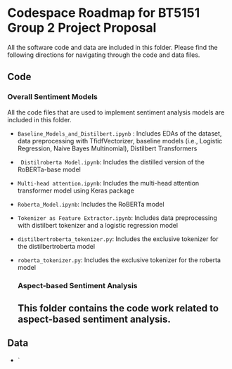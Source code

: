 # Codespace Roadmap for BT5151 Group 2 Project Proposal 
All the software code and data are included in this folder. Please find the following directions for navigating through the code and data files.

## Code
### Overall Sentiment Models
All the code files that are used to implement sentiment analysis models are included in this folder.
- `Baseline_Models_and_Distilbert.ipynb` : Includes EDAs of the dataset, data preprocessing with TfidfVectorizer, baseline models (i.e., Logistic Regression, Naive Bayes Multinomial), Distilbert Transformers
- ` Distilroberta Model.ipynb`: Includes the distilled version of the RoBERTa-base model
- `Multi-head attention.ipynb`: Includes the multi-head attention transformer model using Keras package
- `Roberta_Model.ipynb`: Includes the RoBERTa model
- `Tokenizer as Feature Extractor.ipynb`: Includes data preprocessing with distilbert tokenizer and a logistic regression model
- `distilbertroberta_tokenizer.py`: Includes the exclusive tokenizer for the distilbertroberta model
- `roberta_tokenizer.py`: Includes the exclusive tokenizer for the roberta model

  ### Aspect-based Sentiment Analysis
  This folder contains the code work related to aspect-based sentiment analysis.
  - 


## Data
- `

